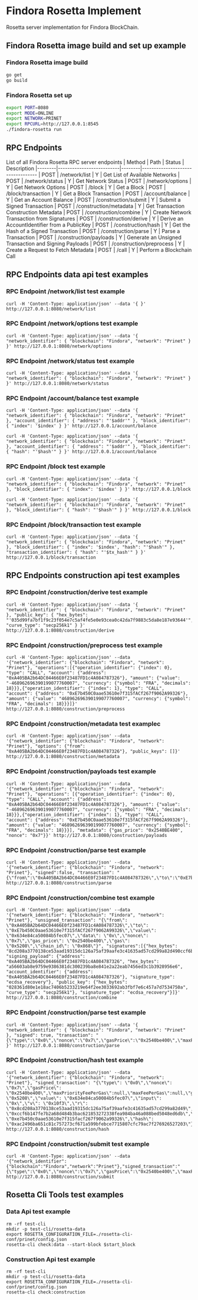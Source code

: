 # Findora Rosetta Implement
Rosetta server implementation for Findora BlockChain.

## Findora Rosetta image build and set up example
### Findora Rosetta image build
```bash
go get
go build
```

### Findora Rosetta set up
```bash
export PORT=8080
export MODE=ONLINE
export NETWORK=PRINET
export RPCURL=http://127.0.0.1:8545 
./findora-rosetta run
```


## RPC Endpoints
List of all Findora Rosetta RPC server endpoints
| Method | Path                     | Status | Description
|--------|--------------------------|--------|----------------------------------
| POST   | /network/list            | Y      | Get List of Available Networks
| POST   | /network/status          | Y      | Get Network Status
| POST   | /network/options         | Y      | Get Network Options
| POST   | /block                   | Y      | Get a Block
| POST   | /block/transaction       | Y      | Get a Block Transaction
| POST   | /account/balance         | Y      | Get an Account Balance
| POST   | /construction/submit     | Y      | Submit a Signed Transaction
| POST   | /construction/metadata   | Y      | Get Transaction Construction Metadata
| POST   | /construction/combine    | Y      | Create Network Transaction from Signatures
| POST   | /construction/derive     | Y      | Derive an AccountIdentifier from a PublicKey
| POST   | /construction/hash       | Y      | Get the Hash of a Signed Transaction
| POST   | /construction/parse      | Y      | Parse a Transaction
| POST   | /construction/payloads   | Y      | Generate an Unsigned Transaction and Signing Payloads
| POST   | /construction/preprocess | Y      | Create a Request to Fetch Metadata
| POST   | /call                    | Y      | Perform a Blockchain Call


## RPC Endpoints data api test examples
### RPC Endpoint /network/list test example
```
curl -H 'Content-Type: application/json' --data '{ }' http://127.0.0.1:8080/network/list
```
### RPC Endpoint /network/options test example
```
curl -H 'Content-Type: application/json' --data '{ "network_identifier": { "blockchain": "Findora", "network": "Prinet" } }' http://127.0.0.1:8080/network/options
```
### RPC Endpoint /network/status test example
```
curl -H 'Content-Type: application/json' --data '{ "network_identifier": { "blockchain": "Findora", "network": "Prinet" } }' http://127.0.0.1:8080/network/status
```
### RPC Endpoint /account/balance test example
```
curl -H 'Content-Type: application/json' --data '{ "network_identifier": { "blockchain": "Findora", "network": "Prinet" }, "account_identifier": { "address": "'$addr'" }, "block_identifier": { "index": '$index' } }' http://127.0.0.1/account/balance

curl -H 'Content-Type: application/json' --data '{ "network_identifier": { "blockchain": "Findora", "network": "Prinet" }, "account_identifier": { "address": "'$addr'" }, "block_identifier": { "hash": "'$hash'" } }' http://127.0.0.1/account/balance
```
### RPC Endpoint /block test example
```
curl -H 'Content-Type: application/json' --data '{ "network_identifier": { "blockchain": "Findora", "network": "Prinet" }, "block_identifier": { "index": '$index' } }' http://127.0.0.1/block

curl -H 'Content-Type: application/json' --data '{ "network_identifier": { "blockchain": "Findora", "network": "Prinet" }, "block_identifier": { "hash": "'$hash'" } }' http://127.0.0.1/block
```
### RPC Endpoint /block/transaction test example
```
curl -H 'Content-Type: application/json' --data '{ "network_identifier": { "blockchain": "Findora", "network": "Prinet" }, "block_identifier": { "index": '$index', "hash": "'$hash'" }, "transaction_identifier": { "hash": "'$tx_hash'" } }' http://127.0.0.1/block/transaction
```

## RPC Endpoints construction api test examples
### RPC Endpoint /construction/derive test example
```
curl -H 'Content-Type: application/json' --data '{ "network_identifier": { "blockchain": "Findora", "network": "Prinet" }, "public_key": { "hex_bytes": "'035d99fa7bf1f9c23f054e7c5af4fe5e0e93cea0c42da7f9883c5da8e187e93644'", "curve_type": "secp256k1" } }' http://127.0.0.1:8080/construction/derive
```

### RPC Endpoint /construction/preprocess test example
```
curl -H 'Content-Type: application/json' --data '{"network_identifier": {"blockchain": "Findora", "network": "Prinet"}, "operations":[{"operation_identifier": {"index": 0}, "type": "CALL", "account": {"address": "0xA405BA2b64DC04466E0f23487FD1c4A084787326"}, "amount": {"value": "-468962696390199077760007", "currency": {"symbol": "FRA", "decimals": 18}}},{"operation_identifier": {"index": 1}, "type": "CALL", "account": {"address": "0xE7b450C0aae53610e7f315fACf267f9062A99326"}, "amount": {"value": "468962696390199077760007", "currency": {"symbol": "FRA", "decimals": 18}}}]}' http://127.0.0.1:8080/construction/preprocess
```

### RPC Endpoint /construction/metadata test examplec
```
curl -H 'Content-Type: application/json' --data '{"network_identifier": {"blockchain": "Findora", "network": "Prinet"}, "options": {"from": "0xA405BA2b64DC04466E0f23487FD1c4A084787326"}, "public_keys": []}' http://127.0.0.1:8080/construction/metadata
```

### RPC Endpoint /construction/payloads test example
```
curl -H 'Content-Type: application/json' --data '{"network_identifier": {"blockchain": "Findora", "network": "Prinet"}, "operations": [{"operation_identifier": {"index": 0}, "type": "CALL", "account": {"address": "0xA405BA2b64DC04466E0f23487FD1c4A084787326"}, "amount": {"value": "-468962696390199077760007", "currency": {"symbol": "FRA", "decimals": 18}}},{"operation_identifier": {"index": 1}, "type": "CALL", "account": {"address": "0xE7b450C0aae53610e7f315fACf267f9062A99326"}, "amount": {"value": "468962696390199077760007", "currency": {"symbol": "FRA", "decimals": 18}}}], "metadata": {"gas_price": "0x2540BE400", "nonce": "0x7"}}' http://127.0.0.1:8080/construction/payloads
```

### RPC Endpoint /construction/parse test example
```
curl -H 'Content-Type: application/json' --data '{"network_identifier": {"blockchain": "Findora", "network": "Prinet"}, "signed":false, "transaction": "{\"from\":\"0xA405BA2b64DC04466E0f23487FD1c4A084787326\",\"to\":\"0xE7b450C0aae53610e7f315fACf267f9062A99326\",\"value\":\"0x634e84ca50084b5fec07\",\"data\":\"0x\",\"nonce\":\"0x7\",\"gas_price\":\"0x2540be400\",\"gas\":\"0x5208\",\"chain_id\":\"0x868\"}"}' http://127.0.0.1:8080/construction/parse
```

### RPC Endpoint /construction/combine test example
```
curl -H 'Content-Type: application/json' --data '{"network_identifier": {"blockchain": "Findora", "network": "Prinet"}, "unsigned_transaction": "{\"from\": \"0xA405BA2b64DC04466E0f23487FD1c4A084787326\",\"to\": \"0xE7b450C0aae53610e7f315fACf267f9062A99326\",\"value\": \"0x634e84ca50084b5fec07\",\"data\": \"0x\",\"nonce\": \"0x7\",\"gas_price\": \"0x2540be400\",\"gas\": \"0x5208\",\"chain_id\": \"0x868\"}", "signatures":[{"hex_bytes": "8cd208a3770138ce53aad19315dc126a75af39aafe3c41635ad57cd299a82d490ccf6b147fe7b2a68d484b3bac621853272338fea984ba46a088bed5048ed6db00", "signing_payload": {"address": "0xA405BA2b64DC04466E0f23487FD1c4A084787326", "hex_bytes": "a56603ab8e9759e9386381dc300239ba8e841e2a22eab7456ed3c1b3928956e6", "account_identifier": {"address": "0xA405BA2b64DC04466E0f23487FD1c4A084787326"}, "signature_type": "ecdsa_recovery"}, "public_key": {"hex_bytes": "028361d80e1e18ac7406b5233219e64f2ee3033692ab3fbf7e6c457a7d7534750a", "curve_type": "secp256k1"}, "signature_type": "ecdsa_recovery"}]}' http://127.0.0.1:8080/construction/combine
```

### RPC Endpoint /construction/parse test example
```
curl -H 'Content-Type: application/json' --data '{ "network_identifier": { "blockchain": "Findora", "network": "Prinet" }, "signed": true, "transaction": "{\"type\":\"0x0\",\"nonce\":\"0x7\",\"gasPrice\":\"0x2540be400\",\"maxPriorityFeePerGas\":null,\"maxFeePerGas\":null,\"gas\":\"0x5208\",\"value\":\"0x634e84ca50084b5fec07\",\"input\":\"0x\",\"v\":\"0x10f3\",\"r\":\"0x8cd208a3770138ce53aad19315dc126a75af39aafe3c41635ad57cd299a82d49\",\"s\":\"0xccf6b147fe7b2a68d484b3bac621853272338fea984ba46a088bed5048ed6db\",\"to\":\"0xe7b450c0aae53610e7f315facf267f9062a99326\",\"hash\":\"0xac2496ba651c81c757273cf671a599bfebce7715807cfc79ac7f276926527203\"}" }' http://127.0.0.1:8080/construction/parse
```

### RPC Endpoint /construction/hash test example
```
curl -H 'Content-Type: application/json' --data '{"network_identifier": {"blockchain": "Findora", "network": "Prinet"}, "signed_transaction": "{\"type\": \"0x0\",\"nonce\": \"0x7\",\"gasPrice\": \"0x2540be400\",\"maxPriorityFeePerGas\":null,\"maxFeePerGas\":null,\"gas\": \"0x5208\",\"value\": \"0x634e84ca50084b5fec07\",\"input\": \"0x\",\"v\": \"0x10f3\",\"r\": \"0x8cd208a3770138ce53aad19315dc126a75af39aafe3c41635ad57cd299a82d49\",\"s\": \"0xccf6b147fe7b2a68d484b3bac621853272338fea984ba46a088bed5048ed6db\",\"to\": \"0xe7b450c0aae53610e7f315facf267f9062a99326\",\"hash\": \"0xac2496ba651c81c757273cf671a599bfebce7715807cfc79ac7f276926527203\"}"}' http://127.0.0.1:8080/construction/hash
```

### RPC Endpoint /construction/submit test example
```
curl -H 'Content-Type: application/json' --data '{"network_identifier":{"blockchain":"Findora","network":"Prinet"},"signed_transaction":"{\"type\":\"0x0\",\"nonce\":\"0x7\",\"gasPrice\":\"0x2540be400\",\"maxPriorityFeePerGas\":null,\"maxFeePerGas\":null,\"gas\":\"0x5208\",\"value\":\"0x6251e197ca22ee20c76\",\"input\":\"0x\",\"v\":\"0x10f3\",\"r\":\"0xab055b55a1bf8f59991a13cf483a100269fd504ec96913363b173f3e8a15dd43\",\"s\":\"0x7d247f949159cf9703b326424e2e4a6fb9ba1e96da2f7e64cc7ab06a53d3be9b\",\"to\":\"0x8fb9e7034cb6254eb3cb7673ed25181bad64259d\",\"hash\":\"0x328dcf2778e5e6b9e9a6e9ecc71622876716b66ecc19b221fca8af655a0ef064\"}"}' http://127.0.0.1:8080/construction/submit
```


## Rosetta Cli Tools test examples
### Data Api test example
```
rm -rf test-cli
mkdir -p test-cli/rosetta-data
export ROSETTA_CONFIGURATION_FILE=./rosetta-cli-conf/prinet/config.json
rosetta-cli check:data --start-block $start_block
```

### Construction Api test example
```
rm -rf test-cli
mkdir -p test-cli/rosetta-data
export ROSETTA_CONFIGURATION_FILE=./rosetta-cli-conf/prinet/config.json
rosetta-cli check:construction
```